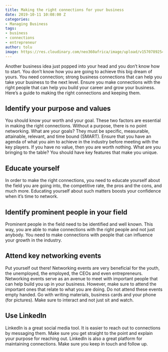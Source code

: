 ```yaml
---
title: Making the right connections for your business
date: 2019-10-11 10:08:00 Z
categories:
- Managing Business
tags:
- business
- connections
- entrepreneur
author: tolu
image: https://res.cloudinary.com/neo360africa/image/upload/v1570789254/NEO360%20BLOG/Partner-01_a6psqa.jpg
---
```


Another business idea just popped into your head and you don’t know how to start. You don’t know how you are going to achieve this big dream of yours. You need connection; strong business connections that can help you take your business to the next level. Ensure you make connections with the right people that can help you build your career and grow your business. 
Here’s a guide to making the right connections and keeping them.

## Identify your purpose and values

You should know your worth and your goal. These two factors are essential in making the right connections. Without a purpose, there is no point networking. What are your goals? They must be specific, measurable, attainable, relevant, and time bound (SMART).
Ensure that you have an agenda of what you aim to achieve in the industry before meeting with the key players. If you have no value, then you are worth nothing. What are you bringing to the table? You should have key features that make you unique.

## Educate yourself

In order to make the right connections, you need to educate yourself about the field you are going into, the competitive rate, the pros and the cons, and much more. Educating yourself about such matters boosts your confidence when it’s time to network.

## Identify prominent people in your field

Prominent people in the field need to be identified and well known. This way, you are able to make connections with the right people and not just anybody. You need to make connections with people that can influence your growth in the industry.

## Attend key networking events

Put yourself out there! Networking events are very beneficial for the youth, the unemployed, the employed, the CEOs and even entrepreneurs. Networking events serve as an avenue to meet with important people that can help build you up in your business. However, make sure to attend the important ones that relate to what you are doing. Do not attend these events empty handed. Go with writing materials, business cards and your phone (for pictures). Make sure to interact and not just sit and watch.

## Use LinkedIn

LinkedIn is a great social media tool. It is easier to reach out to connections by messaging them. Make sure you get straight to the point and explain your purpose for reaching out. LinkedIn is also a great platform for maintaining connections. Make sure you keep in touch and follow up.
